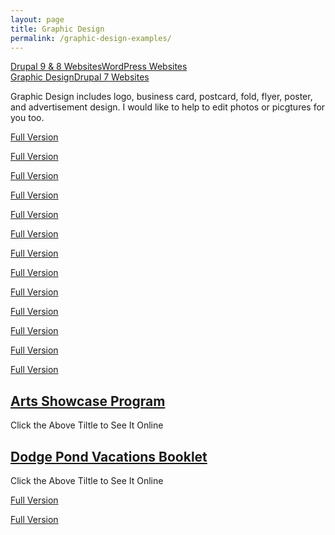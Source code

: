 ```yaml
---
layout: page
title: Graphic Design
permalink: /graphic-design-examples/
---
```


<div class="submenuright">
   <p><a href="/drupal-9-8-website-examples/">Drupal 9 & 8 Websites</a><a href="/wordPress-website-examples/">WordPress Websites</a><br />
     <a href="/graphic-design-examples/">Graphic Design</a><a href="/drupal-7-website-examples/">Drupal 7 Websites</a></p> 
</div>


Graphic Design includes logo, business card, postcard, fold, flyer, poster, and advertisement design. I would like to help to edit photos or picgtures for you too. 

<div class="gridlayoutsecond">
   <div class="containerfixed2">
      <div class="row"> 
         <div class="center-cropped col-md-3 col-lg-3" id="graphicdesign11">
            <p><a href="/images/ChristmasCardBlueWebNodes.jpg" target="_blank">Full Version</a></p>     
         </div>
         <div class="center-cropped col-md-3 col-lg-3" id="graphicdesign12">
            <p><a href="/images/tigerYearCard2022.jpg" target="_blank">Full Version</a></p>     
         </div>       
         <div class="center-cropped col-md-3 col-lg-3" id="graphicdesign13">
            <p><a href="/images/2021cowYear.jpg" target="_blank">Full Version</a></p>     
         </div>
         <div class="center-cropped col-md-3 col-lg-3" id="graphicdesign14">
            <p><a href="/images/happyNewYear2021E.png" target="_blank">Full Version</a></p>     
         </div>
      </div>
   </div>
</div>

<div class="gridlayoutfirst">
   <div class="containerfixed2">
      <div class="row"> 
         <div class="center-cropped col-md-6 col-lg-6" id="graphicdesign31">
            <p><a href="/images/autismWalkBanner.jpg" target="_blank">Full Version</a></p>     
         </div>
         <div class="center-cropped col-md-6 col-lg-6" id="graphicdesign32">
            <p><a href="/images/roseWoman1.jpg" target="_blank">Full Version</a></p>     
         </div>       
      </div>
   </div>
</div>

<div class="gridlayoutsecond">
   <div class="containerfixed2">
      <div class="row"> 
         <div class="center-cropped col-md-3 col-lg-3" id="graphicdesign21">
            <p><a href="/images/autismWalkLogo2022.jpg" target="_blank">Full Version</a></p>     
         </div>
         <div class="center-cropped col-md-3 col-lg-3" id="graphicdesign22">
            <p><a href="/images/AWBookLogo.jpg" target="_blank">Full Version</a></p>     
         </div>       
         <div class="center-cropped col-md-3 col-lg-3" id="graphicdesign23">
            <p><a href="/images/AWCircusLogo.jpg" target="_blank">Full Version</a></p>     
         </div>
         <div class="center-cropped col-md-3 col-lg-3" id="graphicdesign24">
            <p><a href="/images/AWDisnepLogo.jpg" target="_blank">Full Version</a></p>     
         </div>
      </div>
   </div>
</div>

<div class="gridlayoutfirst">
   <div class="containerfixed2">
      <div class="row"> 
         <div class="center-cropped col-md-4 col-lg-4" id="graphicdesign41">
            <p><a href="/images/artsShow2017Flyer8.5x11.jpg" target="_blank">Full Version</a></p>     
         </div>
         <div class="center-cropped col-md-4 col-lg-4" id="graphicdesign42">
            <p><a href="/images/childrenCareManagementFlyer2022.jpg" target="_blank">Full Version</a></p>     
         </div>       
         <div class="center-cropped col-md-4 col-lg-4" id="graphicdesign43">
            <p><a href="/images/CPSflyer2018.jpg" target="_blank">Full Version</a></p>     
         </div>       
      </div>
   </div>
</div>

<div class="gridlayoutsecond">
   <div class="containerfixed2">
      <div class="row"> 
         <div class="col-md-6 col-lg-6" id="graphicdesign51">
            <h2><a href="/files/artsShowProgram2019.pdf" target="_blank">Arts Showcase Program</a></h2>  
            <p>Click the Above Tiltle to See It Online</p>   
         </div>
         <div class="col-md-6 col-lg-6" id="graphicdesign52">
            <h2><a href="/files/dpBooklet2019.pdf" target="_blank">Dodge Pond Vacations Booklet</a></h2>     
            <p>Click the Above Tiltle to See It Online</p>   
         </div>       
      </div>
   </div>
</div>

<div class="gridlayoutfirst">
   <div class="containerfixed2">
      <div class="row"> 
         <div class="center-cropped col-md-6 col-lg-6" id="graphicdesign61">
            <p><a href="/images/bridgesBrochure2022.jpg" target="_blank">Full Version</a></p>     
         </div>
         <div class="center-cropped col-md-6 col-lg-6" id="graphicdesign62">
            <p><a href="/images/bridgesBrochure2022-2.jpg" target="_blank">Full Version</a></p>     
         </div>       
      </div>
   </div>
</div>
